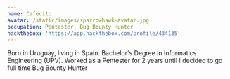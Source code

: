 ```yaml
---
name: Cafecito
avatar: /static/images/sparrowhawk-avatar.jpg
occupation: Pentester, Bug Bounty Hunter
hackthebox: 'https://app.hackthebox.com/profile/434135'
---
```


Born in Uruguay, living in Spain.
Bachelor's Degree in Informatics Engineering (UPV).
Worked as a Pentester for 2 years until I decided to go full time Bug Bounty Hunter
